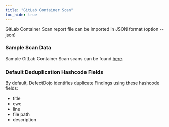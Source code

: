 ```yaml
---
title: "GitLab Container Scan"
toc_hide: true
---
```

GitLab Container Scan report file can be imported in JSON format (option --json)

### Sample Scan Data
Sample GitLab Container Scan scans can be found [here](https://github.com/DefectDojo/django-DefectDojo/tree/master/unittests/scans/gitlab_container_scan).

### Default Deduplication Hashcode Fields
By default, DefectDojo identifies duplicate Findings using these hashcode fields:

- title
- cwe
- line
- file path
- description

